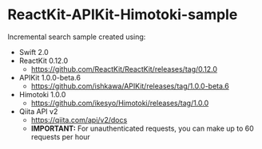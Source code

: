 # ReactKit-APIKit-Himotoki-sample
Incremental search sample created using:

- Swift 2.0
- ReactKit 0.12.0
  - https://github.com/ReactKit/ReactKit/releases/tag/0.12.0
- APIKit 1.0.0-beta.6
  - https://github.com/ishkawa/APIKit/releases/tag/1.0.0-beta.6
- Himotoki 1.0.0
  - https://github.com/ikesyo/Himotoki/releases/tag/1.0.0
- Qiita API v2
  - https://qiita.com/api/v2/docs
  - **IMPORTANT:** For unauthenticated requests, you can make up to 60 requests per hour
